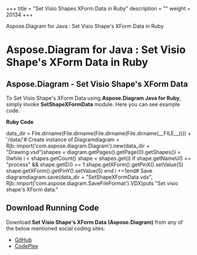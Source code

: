 +++
title = "Set Visio Shapes XForm Data in Ruby" 
description = "" 
weight = 20134 
+++

Aspose.Diagram for Java : Set Visio Shape's XForm Data in Ruby  

# Aspose.Diagram for Java : Set Visio Shape's XForm Data in Ruby


## Aspose.Diagram - Set Visio Shape's XForm Data

To Set Visio Shape's XForm Data using **Aspose.Diagram Java for Ruby**, simply invoke **SetShapeXFormData** module. Here you can see example code.

**Ruby Code**

data\_dir = File.dirname(File.dirname(File.dirname(File.dirname(\_\_FILE\_\_)))) + '/data/'# Create instance of Diagramdiagram = Rjb::import('com.aspose.diagram.Diagram').new(data\_dir + "Drawing.vsd")shapes = diagram.getPages().getPage(0).getShapes()i = 0while i < shapes.getCount()    shape = shapes.get(i)    if shape.getNameU() == "process" && shape.getID() == 1        shape.getXForm().getPinX().setValue(5)        shape.getXForm().getPinY().setValue(5)    end    i +=1end# Save diagramdiagram.save(data\_dir + "SetShapeXFormData.vdx", Rjb::import('com.aspose.diagram.SaveFileFormat').VDX)puts "Set visio shape's XForm data."

## Download Running Code

Download **Set Visio Shape's XForm Data (Aspose.Diagram)** from any of the below mentioned social coding sites:

*   [GitHub](https://github.com/asposediagram/Aspose.Diagram-for-Java/blob/master/Plugins/Aspose_Diagram_Java_for_Ruby/lib/asposediagramjava/Shapes/setshapexformdata.rb)
*   [CodePlex](https://asposediagramjavaruby.codeplex.com/SourceControl/latest#lib/asposediagramjava/Shapes/setshapexformdata.rb)

